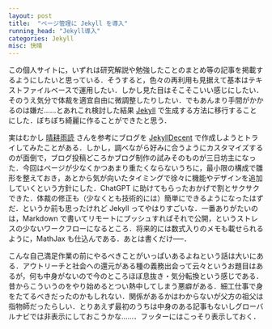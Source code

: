```yaml
---
layout: post
title:  "ページ管理に Jekyll を導入"
running_head: "Jekyll導入"
categories: Jekyll
misc: 快晴
---
```


この個人サイトに，いずれは研究解説や勉強したことのまとめ等の記事を掲載するようにしたいと思っている．そうすると，色々の再利用も見据えて基本はテキストファイルベースで運用したい．しかし見た目はそこそこいい感じにしたい．そのうえ気分で体裁を適宜自由に微調整したりしたい．でもあんまり手間がかかるのは嫌だ……とあれこれ検討した結果 [Jekyll](https://jekyllrb.com/) で生成する方法に移行することにした．ぼちぼち綺麗に作ることができたと思う．

実はむかし [晴耕雨読](https://tex2e.github.io/blog/) さんを参考にブログを [JekyllDecent](https://jwillmer.github.io/jekyllDecent/) で作成しようとトライしてみたことがある．しかし，調べながら好みに合うようにカスタマイズするのが面倒で，ブログ投稿どころかブログ制作の試みそのものが三日坊主になった．今回はページが少なくかつあまり重たくならないうちに，最小限の構成で雛形を整えておき，あとから気が向いたタイミングで徐々に機能やデザインを追加していくという方針にした．ChatGPT に助けてもらったおかげで割とサクサクできた．体裁の修正も（少なくとも技術的には）簡単にできるようになったはずだ．というか前も思ったけれど Jekyll ってやはりすごいな．一番ありがたいのは，Markdown で書いてリモートにプッシュすればそれで公開，というストレスの少ないワークフローになるところ．将来的には数式入りのメモも載せられるように，MathJax も仕込んである．あとは書くだけ–––．

こんな自己満足作業の前にやるべきことがいっぱいあるよねという話は大いにある．アウトリーチと社会への還元がある種の義務出会って云々というお題目はあるが，何も中身がないので今のところほぼ息抜き・気分転換という感じである．昔からこういうのをやり始めるとつい熱中してしまう悪癖がある．細工仕事で身をたてるべきだったのかもしれない．関係があるかはわからないが父方の祖父は指物師だったらしい．とりあえず最初のうちは中身のある記事もないしグローバルナビでは非表示にしておこうかな……．フッターにはこっそり表示しておく．